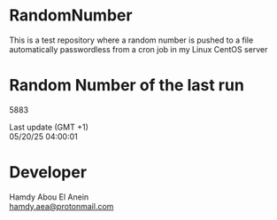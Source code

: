 # RandomNumber    
This is a test repository where a random number is pushed to a file automatically passwordless from a cron job in my Linux CentOS server    
# Random Number of the last run   
5883
      
Last update (GMT +1)    
05/20/25 04:00:01
# Developer    
Hamdy Abou El Anein   
hamdy.aea@protonmail.com
